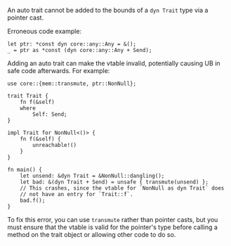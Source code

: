 An auto trait cannot be added to the bounds of a `dyn Trait` type via
a pointer cast.

Erroneous code example:

```rust,edition2021,compile_fail,E0804
let ptr: *const dyn core::any::Any = &();
_ = ptr as *const (dyn core::any::Any + Send);
```

Adding an auto trait can make the vtable invalid, potentially causing
UB in safe code afterwards. For example:

```rust,edition2021,no_run
use core::{mem::transmute, ptr::NonNull};

trait Trait {
    fn f(&self)
    where
        Self: Send;
}

impl Trait for NonNull<()> {
    fn f(&self) {
        unreachable!()
    }
}

fn main() {
    let unsend: &dyn Trait = &NonNull::dangling();
    let bad: &(dyn Trait + Send) = unsafe { transmute(unsend) };
    // This crashes, since the vtable for `NonNull as dyn Trait` does
    // not have an entry for `Trait::f`.
    bad.f();
}
```

To fix this error, you can use `transmute` rather than pointer casts,
but you must ensure that the vtable is valid for the pointer's type
before calling a method on the trait object or allowing other code to
do so.
